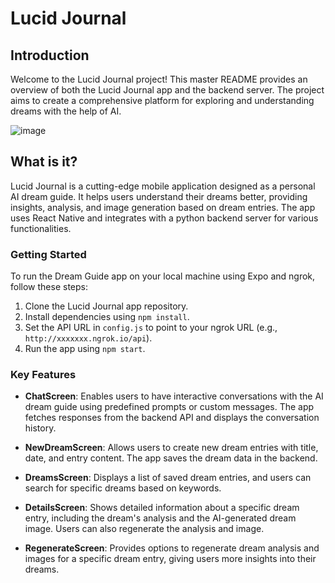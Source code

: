 # Lucid Journal

## Introduction
Welcome to the Lucid Journal project! This master README provides an overview of both the Lucid Journal app and the backend server. The project aims to create a comprehensive platform for exploring and understanding dreams with the help of AI.

![image](assets\journal.png)

## What is it?
Lucid Journal is a cutting-edge mobile application designed as a personal AI dream guide. It helps users understand their dreams better, providing insights, analysis, and image generation based on dream entries. The app uses React Native and integrates with a python backend server for various functionalities.

### Getting Started
To run the Dream Guide app on your local machine using Expo and ngrok, follow these steps:

1. Clone the Lucid Journal app repository.
2. Install dependencies using `npm install`.
3. Set the API URL in `config.js` to point to your ngrok URL (e.g., `http://xxxxxxx.ngrok.io/api`).
4. Run the app using `npm start`.

### Key Features
- **ChatScreen**: Enables users to have interactive conversations with the AI dream guide using predefined prompts or custom messages. The app fetches responses from the backend API and displays the conversation history.

- **NewDreamScreen**: Allows users to create new dream entries with title, date, and entry content. The app saves the dream data in the backend.

- **DreamsScreen**: Displays a list of saved dream entries, and users can search for specific dreams based on keywords.

- **DetailsScreen**: Shows detailed information about a specific dream entry, including the dream's analysis and the AI-generated dream image. Users can also regenerate the analysis and image.

- **RegenerateScreen**: Provides options to regenerate dream analysis and images for a specific dream entry, giving users more insights into their dreams.